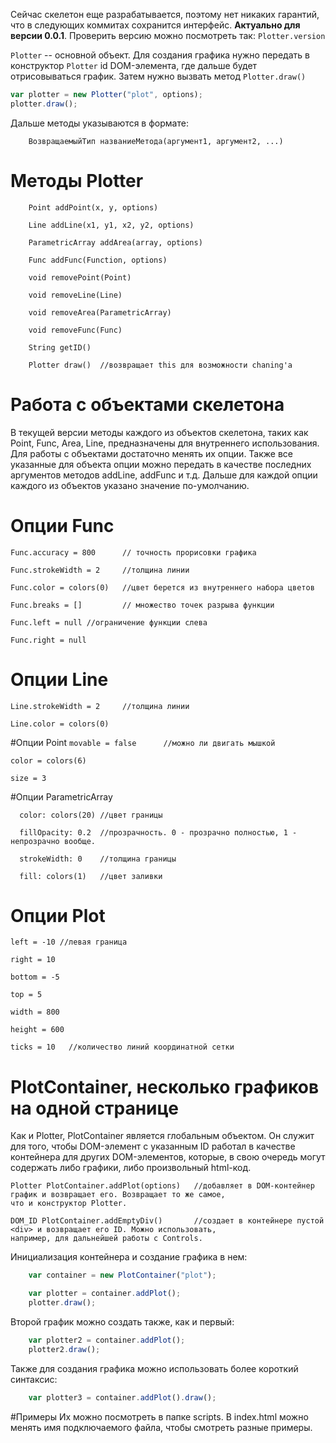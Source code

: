 Сейчас скелетон еще разрабатывается, поэтому нет никаких гарантий, что в следующих коммитах сохранится интерфейс.
**Актуально для версии 0.0.1**. Проверить версию можно посмотреть так: ```Plotter.version```

```Plotter``` -- основной объект.
Для создания графика нужно передать в конструктор ```Plotter``` id DOM-элемента, где дальше будет отрисовываться график. Затем нужно вызвать метод ```Plotter.draw()```
```javascript
var plotter = new Plotter("plot", options);
plotter.draw();
```


Дальше методы указываются в формате:

```
    ВозвращаемыйТип названиеМетода(аргумент1, аргумент2, ...)
```

# Методы Plotter

```
    Point addPoint(x, y, options)
```

```
    Line addLine(x1, y1, x2, y2, options)
```

```
    ParametricArray addArea(array, options)
```

```
    Func addFunc(Function, options)
```

```
    void removePoint(Point)
```

```
    void removeLine(Line)
```

```
    void removeArea(ParametricArray)
```

```
    void removeFunc(Func)
```

```
    String getID()
```

```
    Plotter draw()  //возвращает this для возможности chaning'а
```

# Работа с объектами скелетона
В текущей версии методы каждого из объектов скелетона, таких как Point, Func, Area, Line, предназначены для внутреннего использования. Для работы с объектами достаточно менять их опции. Также все указанные для объекта опции можно передать в качестве последних аргументов методов addLine, addFunc и т.д.
Дальше для каждой опции каждого из объектов указано значение по-умолчанию.

# Опции Func
```Func.accuracy = 800      // точность прорисовки графика```

```Func.strokeWidth = 2     //толщина линии```

```Func.color = colors(0)   //цвет берется из внутреннего набора цветов```

```Func.breaks = []         // множество точек разрыва функции```

```Func.left = null //ограничение функции слева```

```Func.right = null```

# Опции Line
```Line.strokeWidth = 2     //толщина линии```

```Line.color = colors(0)```

#Опции Point
```movable = false      //можно ли двигать мышкой```

```color = colors(6)```

```size = 3```

#Опции ParametricArray

```
  color: colors(20) //цвет границы
```

```
  fillOpacity: 0.2  //прозрачность. 0 - прозрачно полностью, 1 - непрозрачно вообще.
```

```
  strokeWidth: 0    //толщина границы
```

```
  fill: colors(1)   //цвет заливки
```


# Опции Plot
```left = -10 //левая граница```

```right = 10```

```bottom = -5```

```top = 5```

```width = 800```

```height = 600```

```ticks = 10   //количество линий координатной сетки```

# PlotContainer, несколько графиков на одной странице
Как и Plotter, PlotContainer является глобальным объектом. Он служит для того, чтобы DOM-элемент с указанным ID работал
в качестве контейнера для других DOM-элементов, которые, в свою очередь могут содержать либо графики, либо произвольный
html-код.

```
Plotter PlotContainer.addPlot(options)   //добавляет в DOM-контейнер график и возвращает его. Возвращает то же самое,
что и конструктор Plotter.
```

```
DOM_ID PlotContainer.addEmptyDiv()       //создает в контейнере пустой <div> и возвращает его ID. Можно использовать,
например, для дальнейшей работы с Controls.
```

Инициализация контейнера и создание графика в нем:

```javascript
    var container = new PlotContainer("plot");

    var plotter = container.addPlot();
    plotter.draw();
```

Второй график можно создать также, как и первый:

```javascript
    var plotter2 = container.addPlot();
    plotter2.draw();
```

Также для создания графика можно использовать более короткий синтаксис:

```javascript
    var plotter3 = container.addPlot().draw();
```

#Примеры
Их можно посмотреть в папке scripts. В index.html можно менять имя подключаемого файла, чтобы смотреть разные примеры.
